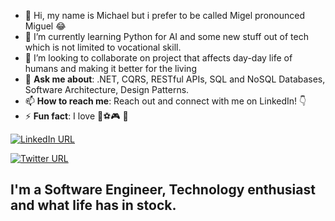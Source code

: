 - 👋 Hi, my name is Michael but i prefer to be called Migel pronounced Miguel 😂
- 🌱 I’m currently learning Python for AI and some new stuff out of tech which is not limited to vocational skill.
- 💞️ I’m looking to collaborate on project that affects day-day life of humans and making it better for the living
- 💬 **Ask me about**: .NET, CQRS, RESTful APIs, SQL and NoSQL Databases, Software Architecture, Design Patterns.
- 📫 **How to reach me**: Reach out and connect with me on LinkedIn! 👇
- ⚡ **Fun fact**: I love 🎵⚽🎮 👩

[![LinkedIn URL](https://img.shields.io/static/v1?color=blue&label=linkedin&logo=linkedin&logoColor=white&style=for-the-badge&message=Connect)](https://www.linkedin.com/in/migel1234)

[![Twitter URL](https://img.shields.io/static/v1?color=blue&label=twitter&logo=twitter&logoColor=white&style=for-the-badge&message=Follow)](https://www.twitter.com/strtDev)

## **I'm a Software Engineer, Technology enthusiast and what life has in stock.**

<!---
migellars/migellars is a ✨ special ✨ repository because its `README.md` (this file) appears on your GitHub profile.
You can click the Preview link to take a look at your changes.
--->
